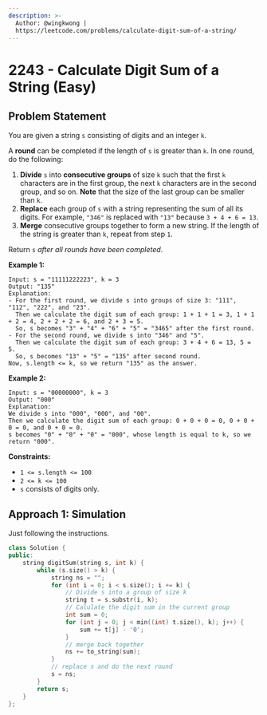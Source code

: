 ```yaml
---
description: >-
  Author: @wingkwong |
  https://leetcode.com/problems/calculate-digit-sum-of-a-string/
---
```


# 2243 - Calculate Digit Sum of a String (Easy)

## Problem Statement

You are given a string `s` consisting of digits and an integer `k`.

A **round** can be completed if the length of `s` is greater than `k`. In one round, do the following:

1. **Divide** `s` into **consecutive groups** of size `k` such that the first `k` characters are in the first group, the next `k` characters are in the second group, and so on. **Note** that the size of the last group can be smaller than `k`.
2. **Replace** each group of `s` with a string representing the sum of all its digits. For example, `"346"` is replaced with `"13"` because `3 + 4 + 6 = 13`.
3. **Merge** consecutive groups together to form a new string. If the length of the string is greater than `k`, repeat from step `1`.

Return `s` _after all rounds have been completed_.

**Example 1:**

```
Input: s = "11111222223", k = 3
Output: "135"
Explanation: 
- For the first round, we divide s into groups of size 3: "111", "112", "222", and "23".
  ​​​​​Then we calculate the digit sum of each group: 1 + 1 + 1 = 3, 1 + 1 + 2 = 4, 2 + 2 + 2 = 6, and 2 + 3 = 5. 
  So, s becomes "3" + "4" + "6" + "5" = "3465" after the first round.
- For the second round, we divide s into "346" and "5".
  Then we calculate the digit sum of each group: 3 + 4 + 6 = 13, 5 = 5. 
  So, s becomes "13" + "5" = "135" after second round. 
Now, s.length <= k, so we return "135" as the answer.
```

**Example 2:**

```
Input: s = "00000000", k = 3
Output: "000"
Explanation: 
We divide s into "000", "000", and "00".
Then we calculate the digit sum of each group: 0 + 0 + 0 = 0, 0 + 0 + 0 = 0, and 0 + 0 = 0. 
s becomes "0" + "0" + "0" = "000", whose length is equal to k, so we return "000".
```

**Constraints:**

* `1 <= s.length <= 100`
* `2 <= k <= 100`
* `s` consists of digits only.

## Approach 1: Simulation

Just following the instructions.

```cpp
class Solution {
public:
    string digitSum(string s, int k) {
        while (s.size() > k) {
            string ns = "";
            for (int i = 0; i < s.size(); i += k) {
                // Divide s into a group of size k
                string t = s.substr(i, k);
                // Calulate the digit sum in the current group
                int sum = 0;
                for (int j = 0; j < min((int) t.size(), k); j++) {
                    sum += t[j] - '0';
                }
                // merge back together
                ns += to_string(sum);
            }
            // replace s and do the next round
            s = ns;
        }
        return s;
    }
};
```
